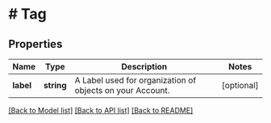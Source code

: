 # # Tag

## Properties

Name | Type | Description | Notes
------------ | ------------- | ------------- | -------------
**label** | **string** | A Label used for organization of objects on your Account. | [optional]

[[Back to Model list]](../../README.md#models) [[Back to API list]](../../README.md#endpoints) [[Back to README]](../../README.md)
